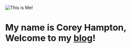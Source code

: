 ![This is Me!](https://raw.githubusercontent.com/CoreyHam/CoreyHam.github.io/main/img/Pic%20of%20me%20in%20winter.jpg)


# My name is Corey Hampton, Welcome to my [blog](blog.md)!
